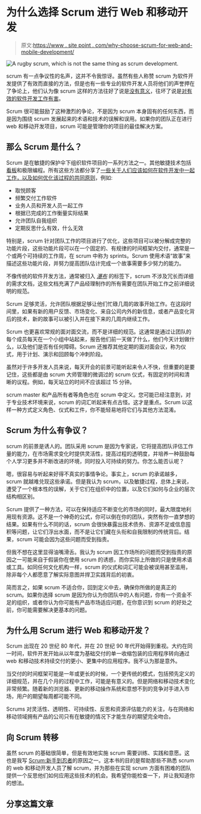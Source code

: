 # 为什么选择 Scrum 进行 Web 和移动开发

> 原文:[https://www . site point . com/why-choose-scrum-for-web-and-mobile-development/](https://www.sitepoint.com/why-choose-scrum-for-web-and-mobile-development/)

![A rugby scrum, which is not the same thing as scrum development.](../Images/92289d6c1de2eb3144f585b0e1068e59.png)

scrum 有一点争议性的名声，这并不令我惊讶。虽然有些人称赞 scrum 为软件开发提供了有效而直接的方法，但是也有一些专业的软件开发人员将他们的声誉押在了争论上，他们认为像 scrum 这样的方法往好了说是[没有意义](http://www.theregister.co.uk/2015/01/08/erik_meijer_agile_is_a_cancer_we_have_to_eliminate_from_the_industry/)，往坏了说是[对有效的软件开发工作有害](https://michaelochurch.wordpress.com/2015/06/06/why-agile-and-especially-scrum-are-terrible/)。

Scrum 很可能鼓励了这种激烈的争论，不是因为 scrum 本身固有的任何东西，而是因为围绕 scrum 发展起来的术语和技术的误解和误用。如果你的团队正在进行 web 和移动开发项目，scrum 可能是管理你的项目的最佳解决方案。

## 那么 Scrum 是什么？

Scrum 是在敏捷的保护伞下组织软件项目的一系列方法之一。其他敏捷技术包括[看板](https://www.sitepoint.com/agile-team/)和极限编程。所有这些方法都分享了[一些关于人们应该如何在软件开发中一起工作，以及如何优化该过程的共同原则](http://agilemanifesto.org/principles.html)，例如:

*   取悦顾客
*   频繁交付工作软件
*   业务人员和开发人员一起工作
*   根据已完成的工作衡量实际结果
*   允许团队自我组织
*   定期反思什么有效，什么无效

特别是，scrum 针对团队工作的项目进行了优化，这些项目可以被分解成完整的功能片段，这些功能片段可以在一个固定的、有规律的时间框架内交付，通常是一个或两个可持续的工作周，在 scrum 中称为 sprints。Scrum 使用术语“故事”来描述这些功能片段，并努力提高团队估计完成一个故事需要多少努力的能力。

不像传统的软件开发方法，通常被归入 [*瀑布*](https://www.sitepoint.com/agile-sprints-tiny-waterfalls/) 的标签下，scrum 不涉及冗长而详细的需求文档，这些文档充满了产品经理制作的所有需要在团队开始工作之前详细说明的规范。

Scrum 足够灵活，允许团队根据足够让他们忙碌几周的故事开始工作。在这段时间里，如果有新的用户反馈、市场变化、来自公司内外的新信息，或者产品变化背后的技术，新的故事可以被引入并在接下来的几周内继续工作。

Scrum 也更喜欢常规的面对面交流，而不是详细的规范。这通常是通过让团队的每个成员每天在一个小组中站起来，报告他们前一天做了什么，他们今天计划做什么，以及他们是否有任何障碍。Scrum 还推荐其他定期的面对面会议，称为仪式，用于计划、演示和回顾每个冲刺阶段。

虽然对于许多开发人员来说，每天开会的前景可能听起来令人不快，但重要的是要记住，这些都是由 scrum 大师管理的微调过的 scrum 仪式，有固定的时间和清晰的议程。例如，每天站立的时间不应该超过 15 分钟。

scrum master 和产品所有者等角色也在 scrum 中定义。您可能已经注意到，对于专业技术环境来说，scrum 的词汇听起来有点古怪。这才是重点。Scrum 以这样一种方式定义角色、仪式和工件，你不能轻易地将它们与其他方法混淆。

## Scrum 为什么有争议？

scrum 的前景是诱人的。团队采用 scrum 是因为专家说，它将提高团队评估工作量的能力，在市场需求变化时提供灵活性，提高过程的透明度，并培养一种鼓励每个人学习更多并不断改进的环境，同时投入可持续的努力。你怎么能否认呢？

嗯，很容易与听起来好得不真实的事情争论。事实上，scrum 的承诺越多，scrum 就越难兑现这些承诺。但是我认为 scrum，以及敏捷过程，总体上来说，遭受了一个根本性的误解，关于它们在组织中的位置，以及它们如何与企业的层次结构相区别。

Scrum 提供了一种方法，可以在保持适应不断变化的市场的同时，最大限度地利用现有资源。这不是一个神奇的公式，你可以倒在你的团队，突然有你一直梦想的结果。如果有什么不同的话，scrum 会很快暴露出技术债务、资源不足或信息囤积等问题，让它们浮出水面，而不是让它们藏在头衔和自我限制的传统背后。结果，scrum 可能会因为这些问题而受到指责。

但我不想在这里显得油嘴滑舌。我认为 scrum 因工作场所的问题而受到指责的原因之一可能来自于假装你在使用 scrum 的诱惑，而你实际上所做的只是使用术语或工具。如同任何文化机构一样，scrum 的仪式和词汇可能会被误用甚至滥用，除非每个人都愿意了解实际意图并捍卫实践背后的初衷。

简而言之，如果 scrum 不适合你，回到定义中去，确保你所做的是真正的 scrum。如果你选择 scrum 是因为你认为你团队中的人有问题，你有一个资金不足的组织，或者你认为你可能有产品市场适应问题，在你意识到 scrum 的好处之前，你可能需要解决更基本的问题。

## 为什么用 Scrum 进行 Web 和移动开发？

Scrum 出现在 20 世纪 80 年代，并在 20 世纪 90 年代开始得到重视。大约在同一时间，软件开发开始从以年度为基础交付的单一收缩包装的应用程序转向通过 web 和移动技术持续交付的更小、更集中的应用程序。我不认为那是意外。

当交付的时间框架可能是一年或更长的时候，一个更传统的模式，包括预先定义的详细规范，并在几个月的过程中工作，可能是有意义的。但是网络和移动技术变化非常频繁。随着新的浏览器、更新的移动操作系统和意想不到的竞争对手进入市场，用户的期望每周都可能不同。

Scrums 对灵活性、透明性、可持续性、反思和资源评估能力的关注，与在网络和移动领域拥有产品的公司只有在敏捷的情况下才能生存的期望完全吻合。

## 向 Scrum 转移

虽然 scrum 的基础很简单，但是有效地实施 scrum 需要训练、实践和意愿。这也是我写 [Scrum:新手到忍者](https://www.sitepoint.com/premium/books/scrum-novice-to-ninja)的原因之一。这本书的目的是帮助那些不熟悉 scrum 的 web 和移动开发人员了解 scrum，并为那些在实现 scrum 方面有困难的团队提供一个反思他们如何应用这些技术的机会。我希望你能检查一下，并让我知道你的想法。

## 分享这篇文章